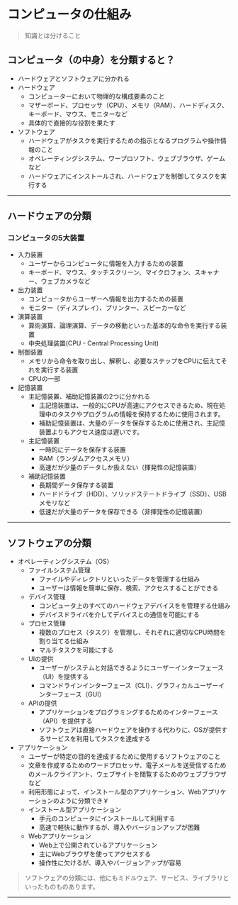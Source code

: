 # コンピュータの仕組み

>  知識とは分けること

## コンピュータ（の中身）を分類すると？

+ ハードウェアとソフトウェアに分かれる
+ ハードウェア
    + コンピューターにおいて物理的な構成要素のこと
    + マザーボード、プロセッサ（CPU）、メモリ（RAM）、ハードディスク、キーボード、マウス、モニターなど
    + 具体的で直接的な役割を果たす
+ ソフトウェア
    + ハードウェアがタスクを実行するための指示となるプログラムや操作情報のこと
    + オペレーティングシステム、ワープロソフト、ウェブブラウザ、ゲームなど
    + ハードウェアにインストールされ、ハードウェアを制御してタスクを実行する


---

## ハードウェアの分類

### コンピュータの5大装置

+ 入力装置
    + ユーザーからコンピュータに情報を入力するための装置
    + キーボード、マウス、タッチスクリーン、マイクロフォン、スキャナー、ウェブカメラなど
+ 出力装置
    + コンピュータからユーザーへ情報を出力するための装置
    + モニター（ディスプレイ）、プリンター、スピーカーなど
+ 演算装置
    + 算術演算、論理演算、データの移動といった基本的な命令を実行する装置
    + 中央処理装置(CPU - Central Processing Unit)
+ 制御装置
    + メモリから命令を取り出し、解釈し、必要なステップをCPUに伝えてそれを実行する装置
    + CPUの一部
+ 記憶装置
    + 主記憶装置、補助記憶装置の2つに分かれる
        + 主記憶装置は、一般的にCPUが高速にアクセスできるため、現在処理中のタスクやプログラムの情報を保持するために使用されます。
        + 補助記憶装置は、大量のデータを保存するために使用され、主記憶装置よりもアクセス速度は遅いです。
    + 主記憶装置
        + 一時的にデータを保存する装置
        + RAM（ランダムアクセスメモリ）
        + 高速だが少量のデータしか扱えない（揮発性の記憶装置）
    + 補助記憶装置
        + 長期間データ保存する装置
        + ハードドライブ（HDD）、ソリッドステートドライブ（SSD）、USBメモリなど
        + 低速だが大量のデータを保存できる（非揮発性の記憶装置）

---

## ソフトウェアの分類

+ オペレーティングシステム（OS）
    + ファイルシステム管理
        + ファイルやディレクトリといったデータを管理する仕組み
        + ユーザーは情報を簡単に保存、検索、アクセスすることができる
    + デバイス管理
        + コンピュータ上のすべてのハードウェアデバイスをを管理する仕組み
        + デバイスドライバを介してデバイスとの通信を可能にする
    + プロセス管理
        + 複数のプロセス（タスク）を管理し、それぞれに適切なCPU時間を割り当てる仕組み
        + マルチタスクを可能にする
    + UIの提供
        + ユーザーがシステムと対話できるようにユーザーインターフェース（UI）を提供する
        + コマンドラインインターフェース（CLI）、グラフィカルユーザーインターフェース（GUI）
    + APIの提供
        + アプリケーションをプログラミングするためのインターフェース（API）を提供する
        + ソフトウェアは直接ハードウェアを操作する代わりに、OSが提供するサービスを利用してタスクを達成する
+ アプリケーション
    + ユーザーが特定の目的を達成するために使用するソフトウェアのこと
    + 文章を作成するためのワードプロセッサ、電子メールを送受信するためのメールクライアント、ウェブサイトを閲覧するためのウェブブラウザなど
    + 利用形態によって、インストール型のアプリケーション、Webアプリケーションのように分類でき￥
    + インストール型アプリケーション
        + 手元のコンピュータにインストールして利用する
        + 高速で軽快に動作するが、導入やバージョンアップが困難
    + Webアプリケーション
        + Web上で公開されているアプリケーション
        + 主にWebブラウザを使ってアクセスする
        + 操作性に欠けるが、導入やバージョンアップが容易

> ソフトウェアの分類には、他にもミドルウェア、サービス、ライブラリといったものものあります。

---

